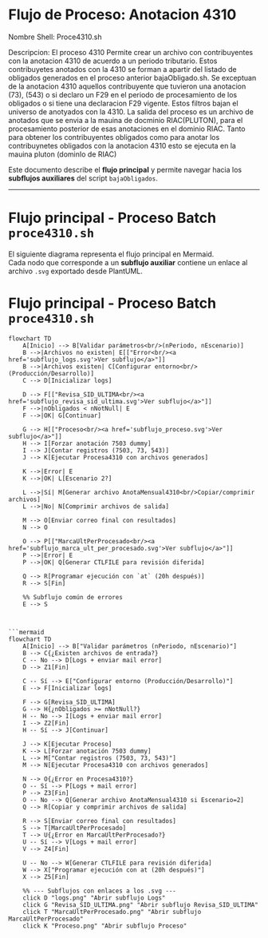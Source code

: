# Flujo de Proceso: Anotacion 4310

Nombre Shell: Proce4310.sh

Descripcion: El proceso 4310 Permite crear un archivo con contribuyentes con la anotacion 4310 de acuerdo a un periodo tributario. Estos contribuyetes anotados con la 4310 se forman a apartir del listado de obligados generados en el proceso anterior bajaObligado.sh.
Se exceptuan de la anotacion 4310 aquellos contribuyente que tuvieron una anotacion (73), (543) o si declaro un F29 en el periodo de procesamiento de los obligados o si tiene una declaracion F29 vigente. Estos filtros bajan el universo de anotyados con la 4310. La salida del proceso es un archivo de anotados que se envia a la mauina de docminio RIAC(PLUTON), para el procesamiento posterior de esas anotaciones en el dominio RIAC. 
Tanto para obtener los contribuyentes obligados como para anotar los contribuynetes obligados con la anotacion 4310 esto se ejecuta en la mauina pluton (dominIo de RIAC) 

Este documento describe el **flujo principal** y permite navegar hacia los **subflujos auxiliares** del script `bajaObligados`.

---

# Flujo principal - Proceso Batch `proce4310.sh`

El siguiente diagrama representa el flujo principal en Mermaid.  
Cada nodo que corresponde a un **subflujo auxiliar** contiene un enlace al archivo `.svg` exportado desde PlantUML.


# Flujo principal - Proceso Batch `proce4310.sh`

```mermaid
flowchart TD
    A[Inicio] --> B[Validar parámetros<br/>(nPeriodo, nEscenario)]
    B -->|Archivos no existen| E[["Error<br/><a href='subflujo_logs.svg'>Ver subflujo</a>"]]
    B -->|Archivos existen| C[Configurar entorno<br/>(Producción/Desarrollo)]
    C --> D[Inicializar logs]

    D --> F[["Revisa_SID_ULTIMA<br/><a href='subflujo_revisa_sid_ultima.svg'>Ver subflujo</a>"]]
    F -->|nObligados < nNotNull| E
    F -->|OK| G[Continuar]

    G --> H[["Proceso<br/><a href='subflujo_proceso.svg'>Ver subflujo</a>"]]
    H --> I[Forzar anotación 7503 dummy]
    I --> J[Contar registros (7503, 73, 543)]
    J --> K[Ejecutar Procesa4310 con archivos generados]

    K -->|Error| E
    K -->|OK| L[Escenario 2?]

    L -->|Sí| M[Generar archivo AnotaMensual4310<br/>Copiar/comprimir archivos]
    L -->|No| N[Comprimir archivos de salida]

    M --> O[Enviar correo final con resultados]
    N --> O

    O --> P[["MarcaUltPerProcesado<br/><a href='subflujo_marca_ult_per_procesado.svg'>Ver subflujo</a>"]]
    P -->|Error| E
    P -->|OK| Q[Generar CTLFILE para revisión diferida]

    Q --> R[Programar ejecución con `at` (20h después)]
    R --> S[Fin]

    %% Subflujo común de errores
    E --> S



```mermaid
flowchart TD
    A[Inicio] --> B["Validar parámetros (nPeriodo, nEscenario)"]
    B --> C{¿Existen archivos de entrada?}
    C -- No --> D[Logs + enviar mail error]
    D --> Z1[Fin]

    C -- Sí --> E["Configurar entorno (Producción/Desarrollo)"]
    E --> F[Inicializar logs]

    F --> G[Revisa_SID_ULTIMA]
    G --> H{¿nObligados >= nNotNull?}
    H -- No --> I[Logs + enviar mail error]
    I --> Z2[Fin]
    H -- Sí --> J[Continuar]

    J --> K[Ejecutar Proceso]
    K --> L[Forzar anotación 7503 dummy]
    L --> M["Contar registros (7503, 73, 543)"]
    M --> N[Ejecutar Procesa4310 con archivos generados]

    N --> O{¿Error en Procesa4310?}
    O -- Sí --> P[Logs + mail error]
    P --> Z3[Fin]
    O -- No --> Q[Generar archivo AnotaMensual4310 si Escenario=2]
    Q --> R[Copiar y comprimir archivos de salida]

    R --> S[Enviar correo final con resultados]
    S --> T[MarcaUltPerProcesado]
    T --> U{¿Error en MarcaUltPerProcesado?}
    U -- Sí --> V[Logs + mail error]
    V --> Z4[Fin]

    U -- No --> W[Generar CTLFILE para revisión diferida]
    W --> X["Programar ejecución con at (20h después)"]
    X --> Z5[Fin]

    %% --- Subflujos con enlaces a los .svg ---
    click D "logs.png" "Abrir subflujo Logs"
    click G "Revisa_SID_ULTIMA.png" "Abrir subflujo Revisa_SID_ULTIMA"
    click T "MarcaUltPerProcesado.png" "Abrir subflujo MarcaUltPerProcesado"
    click K "Proceso.png" "Abrir subflujo Proceso"


